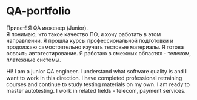 # QA-portfolio
Привет! 
Я QA инженер (Junior).      
Я понимаю, что такое качество ПО, и хочу работать в этом направлении.
Я прошла курсы профессиональной подготовки и продолжаю самостоятельно изучать тестовые материалы.
Я готова освоить автотестирование. 
Я работаю в смежных областях - телеком, платежные системы.

Hi! I am a junior QA engineer. 
I understand what software quality is and I want to work in this direction. 
I have completed professional retraining courses and continue to study testing materials on my own. 
I am ready to master autotesting. 
I work in related fields - telecom, payment services.
